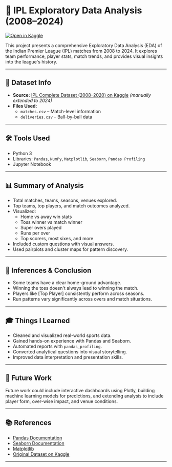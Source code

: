 # 🏏 IPL Exploratory Data Analysis (2008–2024)

[![Open in Kaggle](https://kaggle.com/static/images/open-in-kaggle.svg)](https://www.kaggle.com/code/anshupanwar/eda-of-ipl-matches)

This project presents a comprehensive Exploratory Data Analysis (EDA) of the Indian Premier League (IPL) matches from 2008 to 2024. It explores team performance, player stats, match trends, and provides visual insights into the league's history.

---

## 📂 Dataset Info

- **Source:** [IPL Complete Dataset (2008–2020) on Kaggle](https://www.kaggle.com/datasets/patrickb1912/ipl-complete-dataset-20082020) *(manually extended to 2024)*
- **Files Used:**
  - `matches.csv` – Match-level information
  - `deliveries.csv` – Ball-by-ball data

---

## 🛠️ Tools Used

- Python 3  
- Libraries: `Pandas`, `NumPy`, `Matplotlib`, `Seaborn`, `Pandas Profiling`  
- Jupyter Notebook

---

## 📊 Summary of Analysis

- Total matches, teams, seasons, venues explored.
- Top teams, top players, and match outcomes analyzed.
- Visualized:
  - Home vs away win stats
  - Toss winner vs match winner
  - Super overs played
  - Runs per over
  - Top scorers, most sixes, and more
- Included custom questions with visual answers.
- Used pairplots and cluster maps for pattern discovery.

---

## 🧠 Inferences & Conclusion

- Some teams have a clear home-ground advantage.
- Winning the toss doesn't always lead to winning the match.
- Players like [Top Player] consistently perform across seasons.
- Run patterns vary significantly across overs and match situations.

---

## 🎓 Things I Learned

- Cleaned and visualized real-world sports data.
- Gained hands-on experience with Pandas and Seaborn.
- Automated reports with `pandas_profiling`.
- Converted analytical questions into visual storytelling.
- Improved data interpretation and presentation skills.

---

## 🚀 Future Work

Future work could include interactive dashboards using Plotly, building machine learning models for predictions, and extending analysis to include player form, over-wise impact, and venue conditions.

---

## 📚 References

- [Pandas Documentation](https://pandas.pydata.org/docs/)
- [Seaborn Documentation](https://seaborn.pydata.org/)
- [Matplotlib](https://matplotlib.org/)
- [Original Dataset on Kaggle](https://www.kaggle.com/datasets/patrickb1912/ipl-complete-dataset-20082020)

---




